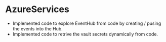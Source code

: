 # AzureServices
* Implemented code to explore EventHub from code by creating / pusing the events into the Hub.
* Implemented code to retrive the vault secrets dynamically from code. 

